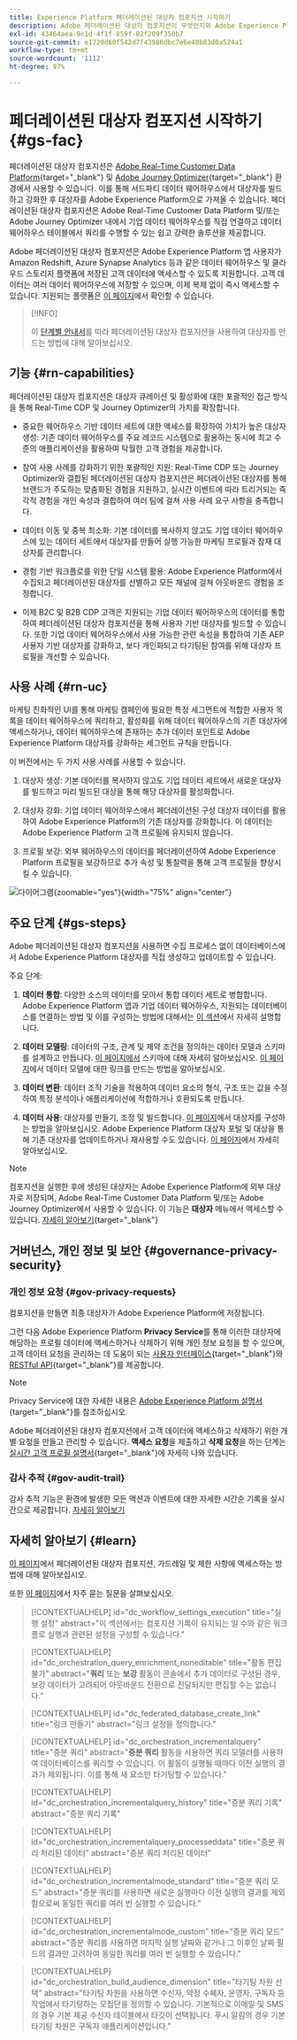```yaml
---
title: Experience Platform 페더레이션된 대상자 컴포지션 시작하기
description: Adobe 페더레이션된 대상자 컴포지션이 무엇인지와 Adobe Experience Platform에서 사용하는 방법에 대해 알아봅니다.
exl-id: 43464aea-9c1d-4f1f-859f-82f209f350b7
source-git-commit: e1720d60f542d7f43986dbc7e6e40b83d0a524a1
workflow-type: tm+mt
source-wordcount: '1112'
ht-degree: 97%

---
```


# 페더레이션된 대상자 컴포지션 시작하기 {#gs-fac}

페더레이션된 대상자 컴포지션은 [Adobe Real-Time Customer Data Platform](https://experienceleague.adobe.com/ko/docs/experience-platform/segmentation/home){target="_blank"} 및 [Adobe Journey Optimizer](https://experienceleague.adobe.com/ko/docs/journey-optimizer/using/ajo-home){target="_blank"} 환경에서 사용할 수 있습니다. 이를 통해 서드파티 데이터 웨어하우스에서 대상자를 빌드하고 강화한 후 대상자를 Adobe Experience Platform으로 가져올 수 있습니다. 페더레이션된 대상자 컴포지션은 Adobe Real-Time Customer Data Platform 및/또는 Adobe Journey Optimizer 내에서 기업 데이터 웨어하우스를 직접 연결하고 데이터 웨어하우스 테이블에서 쿼리를 수행할 수 있는 쉽고 강력한 솔루션을 제공합니다.

Adobe 페더레이션된 대상자 컴포지션은 Adobe Experience Platform 앱 사용자가 Amazon Redshift, Azure Synapse Analytics 등과 같은 데이터 웨어하우스 및 클라우드 스토리지 플랫폼에 저장된 고객 데이터에 액세스할 수 있도록 지원합니다. 고객 데이터는 여러 데이터 웨어하우스에 저장할 수 있으며, 이제 복제 없이 즉시 액세스할 수 있습니다. 지원되는 플랫폼은 [이 페이지](../connections/federated-db.md#supported-db)에서 확인할 수 있습니다.

>[!INFO]
>
>이 [단계별 안내서](https://experienceleague.adobe.com/ko/docs/platform-learn/tutorial-comprehensive-technical/datacollection/module13/fac)를 따라 페더레이션된 대상자 컴포지션을 사용하여 대상자를 만드는 방법에 대해 알아보십시오.

## 기능 {#rn-capabilities}

페더레이션된 대상자 컴포지션은 대상자 큐레이션 및 활성화에 대한 포괄적인 접근 방식을 통해 Real-Time CDP 및 Journey Optimizer의 가치를 확장합니다.

* 중요한 웨어하우스 기반 데이터 세트에 대한 액세스를 확장하여 가치가 높은 대상자 생성: 기존 데이터 웨어하우스를 주요 레코드 시스템으로 활용하는 동시에 최고 수준의 애플리케이션을 활용하여 탁월한 고객 경험을 제공합니다.

* 참여 사용 사례를 강화하기 위한 포괄적인 지원: Real-Time CDP 또는 Journey Optimizer와 결합된 페더레이션된 대상자 컴포지션은 페더레이션된 대상자를 통해 브랜드가 주도하는 맞춤화된 경험을 지원하고, 실시간 이벤트에 따라 트리거되는 즉각적 경험을 개인 속성과 결합하여 여러 팀에 걸쳐 사용 사례 요구 사항을 충족합니다.

* 데이터 이동 및 중복 최소화: 기본 데이터를 복사하지 않고도 기업 데이터 웨어하우스에 있는 데이터 세트에서 대상자를 만들어 실행 가능한 마케팅 프로필과 잠재 대상자를 관리합니다.

* 경험 기반 워크플로를 위한 단일 시스템 활용: Adobe Experience Platform에서 수집되고 페더레이션된 대상자를 선별하고 모든 채널에 걸쳐 아웃바운드 경험을 조정합니다.

* 이제 B2C 및 B2B CDP 고객은 지원되는 기업 데이터 웨어하우스의 데이터를 통합하여 페더레이션된 대상자 컴포지션을 통해 사용자 기반 대상자를 빌드할 수 있습니다. 또한 기업 데이터 웨어하우스에서 사용 가능한 관련 속성을 통합하여 기존 AEP 사용자 기반 대상자를 강화하고, 보다 개인화되고 타기팅된 참여를 위해 대상자 프로필을 개선할 수 있습니다.

## 사용 사례 {#rn-uc}

마케팅 친화적인 UI를 통해 마케팅 캠페인에 필요한 특정 세그먼트에 적합한 사용자 목록을 데이터 웨어하우스에 쿼리하고, 활성화를 위해 데이터 웨어하우스의 기존 대상자에 액세스하거나, 데이터 웨어하우스에 존재하는 추가 데이터 포인트로 Adobe Experience Platform 대상자를 강화하는 세그먼트 규칙을 만듭니다.

이 버전에서는 두 가지 사용 사례를 사용할 수 있습니다.

1. 대상자 생성: 기본 데이터를 복사하지 않고도 기업 데이터 세트에서 새로운 대상자를 빌드하고 미리 빌드된 대상을 통해 해당 대상자를 활성화합니다.

1. 대상자 강화: 기업 데이터 웨어하우스에서 페더레이션된 구성 대상자 데이터를 활용하여 Adobe Experience Platform의 기존 대상자를 강화합니다. 이 데이터는 Adobe Experience Platform 고객 프로필에 유지되지 않습니다.

1. 프로필 보강: 외부 웨어하우스의 데이터를 페더레이션하여 Adobe Experience Platform 프로필을 보강하므로 추가 속성 및 통찰력을 통해 고객 프로필을 향상시킬 수 있습니다.

![다이어그램](assets/fac-use-cases.png){zoomable="yes"}{width="75%" align="center"}

## 주요 단계 {#gs-steps}

Adobe 페더레이션된 대상자 컴포지션을 사용하면 수집 프로세스 없이 데이터베이스에서 Adobe Experience Platform 대상자를 직접 생성하고 업데이트할 수 있습니다.

<!--![diagram](assets/steps-diagram.png){zoomable="yes"}{width="85%" align="center"}-->

주요 단계:

1. **데이터 통합**: 다양한 소스의 데이터를 모아서 통합 데이터 세트로 병합합니다. Adobe Experience Platform 앱과 기업 데이터 웨어하우스, 지원되는 데이터베이스를 연결하는 방법 및 이를 구성하는 방법에 대해서는 [이 섹션](../connections/federated-db.md)에서 자세히 설명합니다.

1. **데이터 모델링**: 데이터의 구조, 관계 및 제약 조건을 정의하는 데이터 모델과 스키마를 설계하고 만듭니다. [이 페이지에서](../customer/schemas.md) 스키마에 대해 자세히 알아보십시오. [이 페이지](../data-management/gs-models.md)에서 데이터 모델에 대한 링크를 만드는 방법을 알아보십시오.

1. **데이터 변환**: 데이터 조작 기술을 적용하여 데이터 요소의 형식, 구조 또는 값을 수정하여 특정 분석이나 애플리케이션에 적합하거나 호환되도록 만듭니다.

1. **데이터 사용**: 대상자를 만들기, 조정 및 빌드합니다. [이 페이지](../compositions/gs-compositions.md)에서 대상자를 구성하는 방법을 알아보십시오. Adobe Experience Platform 대상자 포털 및 대상을 통해 기존 대상자를 업데이트하거나 재사용할 수도 있습니다. [이 페이지](../connections/destinations.md)에서 자세히 알아보십시오.

>[!NOTE]
>
>컴포지션을 실행한 후에 생성된 대상자는 Adobe Experience Platform에 외부 대상자로 저장되며, Adobe Real-Time Customer Data Platform 및/또는 Adobe Journey Optimizer에서 사용할 수 있습니다. 이 기능은 **대상자** 메뉴에서 액세스할 수 있습니다. [자세히 알아보기](https://experienceleague.adobe.com/ko/docs/experience-platform/segmentation/ui/audience-portal){target="_blank"}

## 거버넌스, 개인 정보 및 보안 {#governance-privacy-security}

### 개인 정보 요청 {#gov-privacy-requests}

컴포지션을 만들면 최종 대상자가 Adobe Experience Platform에 저장됩니다.

그런 다음 Adobe Experience Platform **Privacy Service**&#x200B;를 통해 이러한 대상자에 해당하는 프로필 데이터에 액세스하거나 삭제하기 위해 개인 정보 요청을 할 수 있으며, 고객 데이터 요청을 관리하는 데 도움이 되는 [사용자 인터페이스](https://experienceleague.adobe.com/docs/experience-platform/privacy/ui/user-guide.html?lang=ko-KR){target="_blank"}와 [RESTful API](https://experienceleague.adobe.com/ko/docs/experience-platform/privacy/api/overview){target="_blank"}를 제공합니다.

>[!NOTE]
>
>Privacy Service에 대한 자세한 내용은 [Adobe Experience Platform 설명서](https://experienceleague.adobe.com/docs/experience-platform/privacy/home.html?lang=ko-KR){target="_blank"}를 참조하십시오.

Adobe 페더레이션된 대상자 컴포지션에서 고객 데이터에 액세스하고 삭제하기 위한 개별 요청을 만들고 관리할 수 있습니다. **액세스 요청**&#x200B;을 제출하고 **삭제 요청**&#x200B;을 하는 단계는 [실시간 고객 프로필 설명서](https://experienceleague.adobe.com/ko/docs/experience-platform/profile/privacy){target="_blank"}에 자세히 나와 있습니다.

### 감사 추적 {#gov-audit-trail}

감사 추적 기능은 환경에 발생한 모든 액션과 이벤트에 대한 자세한 시간순 기록을 실시간으로 제공합니다. [자세히 알아보기](../admin/audit-trail.md)

## 자세히 알아보기 {#learn}

<!-- Workflow + Workflow activities-->


[이 페이지](access-prerequisites.md)에서 페더레이션된 대상자 컴포지션, 가드레일 및 제한 사항에 액세스하는 방법에 대해 알아보십시오.

또한 [이 페이지](faq.md)에서 자주 묻는 질문을 살펴보십시오.


>[!CONTEXTUALHELP]
>id="dc_workflow_settings_execution"
>title="실행 설정"
>abstract="이 섹션에서는 컴포지션 기록이 유지되는 일 수와 같은 워크플로 실행과 관련된 설정을 구성할 수 있습니다."

>[!CONTEXTUALHELP]
>id="dc_orchestration_query_enrichment_noneditable"
>title="활동 편집 불가"
>abstract="**쿼리** 또는 **보강** 활동이 콘솔에서 추가 데이터로 구성된 경우, 보강 데이터가 고려되어 아웃바운드 전환으로 전달되지만 편집할 수는 없습니다."

<!-- Create a link -->

>[!CONTEXTUALHELP]
>id="dc_federated_database_create_link"
>title="링크 만들기"
>abstract="링크 설정을 정의합니다."


<!-- incremental query IDs -->

>[!CONTEXTUALHELP]
>id="dc_orchestration_incrementalquery"
>title="증분 쿼리"
>abstract="**증분 쿼리** 활동을 사용하면 쿼리 모델러를 사용하여 데이터베이스를 쿼리할 수 있습니다. 이 활동이 실행될 때마다 이전 실행의 결과가 제외됩니다. 이를 통해 새 요소만 타기팅할 수 있습니다."

>[!CONTEXTUALHELP]
>id="dc_orchestration_incrementalquery_history"
>title="증분 쿼리 기록"
>abstract="증분 쿼리 기록"

>[!CONTEXTUALHELP]
>id="dc_orchestration_incrementalquery_processeddata"
>title="증분 쿼리 처리된 데이터"
>abstract="증분 쿼리 처리된 데이터"

>[!CONTEXTUALHELP]
>id="dc_orchestration_incrementalmode_standard"
>title="증분 쿼리 모드"
>abstract="증분 쿼리를 사용하면 새로운 실행마다 이전 실행의 결과를 제외함으로써 동일한 쿼리를 여러 번 실행할 수 있습니다."

>[!CONTEXTUALHELP]
>id="dc_orchestration_incrementalmode_custom"
>title="증분 쿼리 모드"
>abstract="증분 쿼리를 사용하면 마지막 실행 날짜와 같거나 그 이후인 날짜 필드의 결과만 고려하여 동일한 쿼리를 여러 번 실행할 수 있습니다."

>[!CONTEXTUALHELP]
>id="dc_orchestration_build_audience_dimension"
>title="타기팅 차원 선택"
>abstract="타기팅 차원을 사용하면 수신자, 약정 수혜자, 운영자, 구독자 등 작업에서 타기팅하는 모집단을 정의할 수 있습니다. 기본적으로 이메일 및 SMS의 경우 기본 제공 수신자 테이블에서 타깃이 선택됩니다. 푸시 알림의 경우 기본 타기팅 차원은 구독자 애플리케이션입니다."

